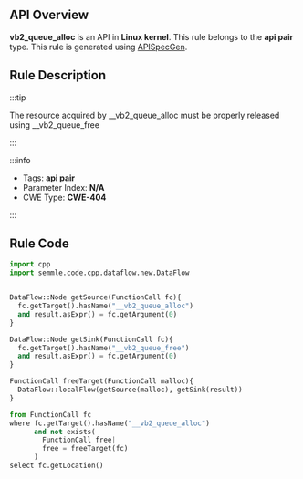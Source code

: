 ---
---


## API Overview
**vb2_queue_alloc** is an API in **Linux kernel**. This rule belongs to the **api pair** type. This rule is generated using [APISpecGen](../../tools/APISpecGen).
## Rule Description

:::tip

The resource acquired by __vb2_queue_alloc must be properly released using __vb2_queue_free

:::

:::info

- Tags: **api pair**
- Parameter Index: **N/A**
- CWE Type: **CWE-404**

:::

## Rule Code
```python
import cpp
import semmle.code.cpp.dataflow.new.DataFlow


DataFlow::Node getSource(FunctionCall fc){
  fc.getTarget().hasName("__vb2_queue_alloc")
  and result.asExpr() = fc.getArgument(0)
}

DataFlow::Node getSink(FunctionCall fc){
  fc.getTarget().hasName("__vb2_queue_free")
  and result.asExpr() = fc.getArgument(0)
}

FunctionCall freeTarget(FunctionCall malloc){
  DataFlow::localFlow(getSource(malloc), getSink(result))
}

from FunctionCall fc
where fc.getTarget().hasName("__vb2_queue_alloc")
      and not exists(
        FunctionCall free| 
        free = freeTarget(fc)
      )
select fc.getLocation()

    
```